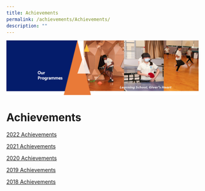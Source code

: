 ```yaml
---
title: Achievements
permalink: /achievements/Achievements/
description: ""
---
```

![](/images/OurProgrammes.png)

Achievements
============


[2022 Achievements](/achievements/2022-Achievements/)

  

[2021 Achievements](/achievements/2021-Achievements/)

  

[2020 Achievements](/achievements/2020-Achievements/)

  

[2019 Achievements](/achievements/2019-Achievements/)

  

[2018 Achievements](https://zhangdepri.moe.edu.sg/our-programmes/our-stories/achievements/2018-achievements)